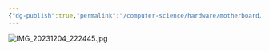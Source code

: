 ```yaml
---
{"dg-publish":true,"permalink":"/computer-science/hardware/motherboard/"}
---
```


![IMG_20231204_222445.jpg](/img/user/Bit%20Lab%20Organisation/Images/IMG_20231204_222445.jpg)